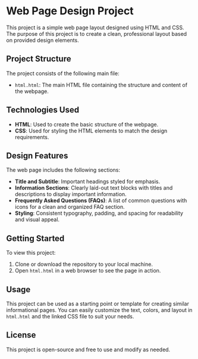 # Web Page Design Project

This project is a simple web page layout designed using HTML and CSS. The purpose of this project is to create a clean, professional layout based on provided design elements.

## Project Structure

The project consists of the following main file:

- `html.html`: The main HTML file containing the structure and content of the webpage.

## Technologies Used

- **HTML**: Used to create the basic structure of the webpage.
- **CSS**: Used for styling the HTML elements to match the design requirements.

## Design Features

The web page includes the following sections:

- **Title and Subtitle**: Important headings styled for emphasis.
- **Information Sections**: Clearly laid-out text blocks with titles and descriptions to display important information.
- **Frequently Asked Questions (FAQs)**: A list of common questions with icons for a clean and organized FAQ section.
- **Styling**: Consistent typography, padding, and spacing for readability and visual appeal.

## Getting Started

To view this project:

1. Clone or download the repository to your local machine.
2. Open `html.html` in a web browser to see the page in action.

## Usage

This project can be used as a starting point or template for creating similar informational pages. You can easily customize the text, colors, and layout in `html.html` and the linked CSS file to suit your needs.

## License

This project is open-source and free to use and modify as needed.
